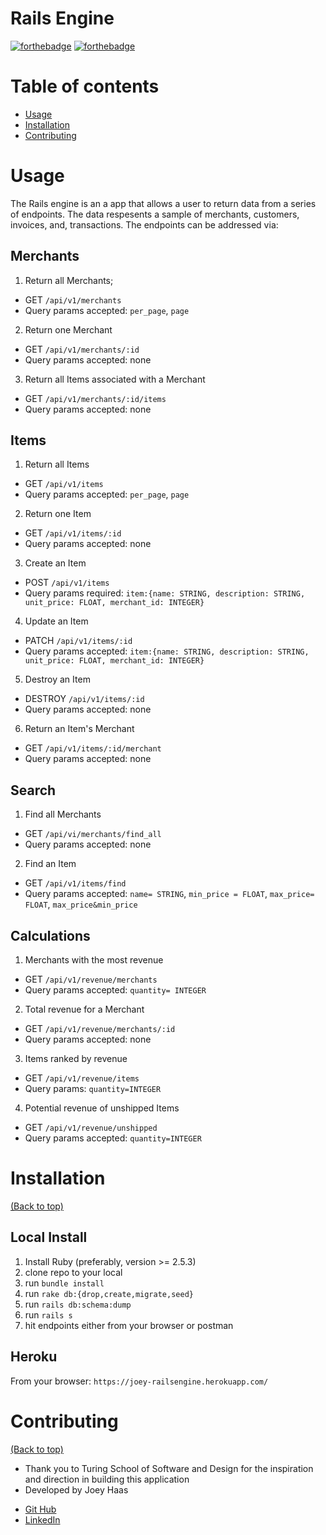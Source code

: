 # Rails Engine

[![forthebadge](http://forthebadge.com/images/badges/made-with-ruby.svg)](http://forthebadge.com)
[![forthebadge](http://forthebadge.com/images/badges/built-with-love.svg)](http://forthebadge.com)

# Table of contents

- [Usage](#usage)
- [Installation](#installation)
- [Contributing](#contributing)


# Usage
The Rails engine is an a app that allows a user to return data from a series of endpoints. The data respesents a sample of merchants, customers, invoices, and, transactions. The endpoints can be addressed via:
## Merchants
1. Return all Merchants;
 * GET `/api/v1/merchants`
 * Query params accepted: `per_page`, `page`
2. Return one Merchant
 * GET `/api/v1/merchants/:id`
 * Query params accepted: none
3. Return all Items associated with a Merchant
 * GET `/api/v1/merchants/:id/items`
 * Query params accepted: none
## Items
1. Return all Items
 * GET `/api/v1/items`
 * Query params accepted: `per_page`, `page`
2. Return one Item
 * GET `/api/v1/items/:id`
 * Query params accepted: none
3. Create an Item
 * POST `/api/v1/items`
 * Query params required: `item:{name: STRING, description: STRING, unit_price: FLOAT, merchant_id: INTEGER}`
4. Update an Item
 * PATCH `/api/v1/items/:id`
 * Query params accepted: `item:{name: STRING, description: STRING, unit_price: FLOAT, merchant_id: INTEGER}`
5. Destroy an Item
 * DESTROY `/api/v1/items/:id`
 * Query params accepted: none
6. Return an Item's Merchant
 * GET `/api/v1/items/:id/merchant`
 * Query params accepted: none
## Search 
1. Find all Merchants
 * GET `/api/vi/merchants/find_all`
 * Query params accepted: none
2. Find an Item
 * GET `/api/v1/items/find`
 * Query params accepted: `name= STRING`, `min_price = FLOAT`, `max_price= FLOAT`, `max_price&min_price`
## Calculations
1. Merchants with the most revenue
 * GET `/api/v1/revenue/merchants`
 * Query params accepted: `quantity= INTEGER`
2. Total revenue for a Merchant
 * GET `/api/v1/revenue/merchants/:id`
 * Query params accepted: none
3. Items ranked by revenue
 * GET `/api/v1/revenue/items`
 * Query params: `quantity=INTEGER`
4. Potential revenue of unshipped Items
 * GET `/api/v1/revenue/unshipped`
 * Query params accepted: `quantity=INTEGER`



# Installation

[(Back to top)](#table-of-contents)

## Local Install
1. Install Ruby (preferably, version >= 2.5.3)
2. clone repo to your local
3. run `bundle install`
4. run `rake db:{drop,create,migrate,seed}`
5. run `rails db:schema:dump`
6. run `rails s`
7. hit endpoints either from your browser or postman

## Heroku
From your browser:
`https://joey-railsengine.herokuapp.com/`



# Contributing

[(Back to top)](#table-of-contents)

* Thank you to Turing School of Software and Design for the inspiration and direction in building this application
* Developed by Joey Haas
 + [Git Hub](https://github.com/joeyh92989) 
 + [LinkedIn](https://www.linkedin.com/in/haasjoseph/) 


